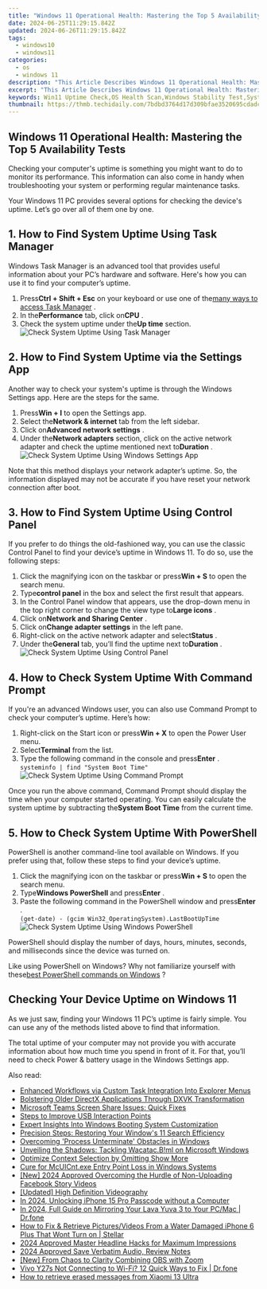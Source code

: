 ```yaml
---
title: "Windows 11 Operational Health: Mastering the Top 5 Availability Tests"
date: 2024-06-25T11:29:15.842Z
updated: 2024-06-26T11:29:15.842Z
tags:
  - windows10
  - windows11
categories:
  - os
  - windows 11
description: "This Article Describes Windows 11 Operational Health: Mastering the Top 5 Availability Tests"
excerpt: "This Article Describes Windows 11 Operational Health: Mastering the Top 5 Availability Tests"
keywords: Win11 Uptime Check,OS Health Scan,Windows Stability Test,System Readiness Diagnosis,Availability Assessment,Operational Readiness,Reliability Evaluation
thumbnail: https://thmb.techidaily.com/7bdbd3764d17d309bfae3520695cdadc9f0f0ab5ea703a9227f88bc7f132643b.jpg
---
```


## Windows 11 Operational Health: Mastering the Top 5 Availability Tests

 Checking your computer's uptime is something you might want to do to monitor its performance. This information can also come in handy when troubleshooting your system or performing regular maintenance tasks.

 Your Windows 11 PC provides several options for checking the device's uptime. Let’s go over all of them one by one.

## 1\. How to Find System Uptime Using Task Manager

 Windows Task Manager is an advanced tool that provides useful information about your PC’s hardware and software. Here's how you can use it to find your computer’s uptime.

1. Press**Ctrl + Shift + Esc** on your keyboard or use one of the[many ways to access Task Manager](https://www.makeuseof.com/how-to-access-task-manager-on-windows-11/) .
2. In the**Performance** tab, click on**CPU** .
3. Check the system uptime under the**Up time** section.  
![Check System Uptime Using Task Manager](https://static1.makeuseofimages.com/wordpress/wp-content/uploads/2023/03/check-system-uptime-using-task-manager.jpg)

## 2\. How to Find System Uptime via the Settings App

 Another way to check your system's uptime is through the Windows Settings app. Here are the steps for the same.

1. Press**Win + I** to open the Settings app.
2. Select the**Network & internet** tab from the left sidebar.
3. Click on**Advanced network settings** .
4. Under the**Network adapters** section, click on the active network adapter and check the uptime mentioned next to**Duration** .  
![Check System Uptime Using Windows Settings App](https://static1.makeuseofimages.com/wordpress/wp-content/uploads/2023/03/check-system-uptime-using-windows-settings-app.jpg)

 Note that this method displays your network adapter’s uptime. So, the information displayed may not be accurate if you have reset your network connection after boot.

## 3\. How to Find System Uptime Using Control Panel

 If you prefer to do things the old-fashioned way, you can use the classic Control Panel to find your device’s uptime in Windows 11\. To do so, use the following steps:

1. Click the magnifying icon on the taskbar or press**Win + S** to open the search menu.
2. Type**control panel** in the box and select the first result that appears.
3. In the Control Panel window that appears, use the drop-down menu in the top right corner to change the view type to**Large icons** .
4. Click on**Network and Sharing Center** .
5. Click on**Change adapter settings** in the left pane.
6. Right-click on the active network adapter and select**Status** .
7. Under the**General** tab, you’ll find the uptime next to**Duration** .  
![Check System Uptime Using Control Panel](https://static1.makeuseofimages.com/wordpress/wp-content/uploads/2023/03/check-system-uptime-using-control-panel.jpg)

## 4\. How to Check System Uptime With Command Prompt

 If you're an advanced Windows user, you can also use Command Prompt to check your computer’s uptime. Here’s how:

1. Right-click on the Start icon or press**Win + X** to open the Power User menu.
2. Select**Terminal** from the list.
3. Type the following command in the console and press**Enter** .  
`systeminfo | find "System Boot Time"`  
![Check System Uptime Using Command Prompt](https://static1.makeuseofimages.com/wordpress/wp-content/uploads/2023/03/check-system-uptime-using-command-prompt.jpg)

 Once you run the above command, Command Prompt should display the time when your computer started operating. You can easily calculate the system uptime by subtracting the**System Boot Time** from the current time.

## 5\. How to Check System Uptime With PowerShell

 PowerShell is another command-line tool available on Windows. If you prefer using that, follow these steps to find your device’s uptime.

1. Click the magnifying icon on the taskbar or press**Win + S** to open the search menu.
2. Type**Windows PowerShell** and press**Enter** .
3. Paste the following command in the PowerShell window and press**Enter** .  
`(get-date) - (gcim Win32_OperatingSystem).LastBootUpTime`  
![Check System Uptime Using Windows PowerShell](https://static1.makeuseofimages.com/wordpress/wp-content/uploads/2023/03/check-system-uptime-using-windows-powershell.jpg)

 PowerShell should display the number of days, hours, minutes, seconds, and milliseconds since the device was turned on.

 Like using PowerShell on Windows? Why not familiarize yourself with these[best PowerShell commands on Windows](https://www.makeuseof.com/windows-powershell-commands-cmdlets/) ?

## Checking Your Device Uptime on Windows 11

 As we just saw, finding your Windows 11 PC’s uptime is fairly simple. You can use any of the methods listed above to find that information.

 The total uptime of your computer may not provide you with accurate information about how much time you spend in front of it. For that, you’ll need to check Power & battery usage in the Windows Settings app.


<ins class="adsbygoogle"
     style="display:block"
     data-ad-format="autorelaxed"
     data-ad-client="ca-pub-7571918770474297"
     data-ad-slot="1223367746"></ins>



<ins class="adsbygoogle"
     style="display:block"
     data-ad-client="ca-pub-7571918770474297"
     data-ad-slot="8358498916"
     data-ad-format="auto"
     data-full-width-responsive="true"></ins>

<span class="atpl-alsoreadstyle">Also read:</span>
<div><ul>
<li><a href="https://win11.techidaily.com/enhanced-workflows-via-custom-task-integration-into-explorer-menus/"><u>Enhanced Workflows via Custom Task Integration Into Explorer Menus</u></a></li>
<li><a href="https://win11.techidaily.com/bolstering-older-directx-applications-through-dxvk-transformation/"><u>Bolstering Older DirectX Applications Through DXVK Transformation</u></a></li>
<li><a href="https://win11.techidaily.com/microsoft-teams-screen-share-issues-quick-fixes/"><u>Microsoft Teams Screen Share Issues: Quick Fixes</u></a></li>
<li><a href="https://win11.techidaily.com/steps-to-improve-usb-interaction-points/"><u>Steps to Improve USB Interaction Points</u></a></li>
<li><a href="https://win11.techidaily.com/expert-insights-into-windows-booting-system-customization/"><u>Expert Insights Into Windows Booting System Customization</u></a></li>
<li><a href="https://win11.techidaily.com/precision-steps-restoring-your-windows-11-search-efficiency/"><u>Precision Steps: Restoring Your Window's 11 Search Efficiency</u></a></li>
<li><a href="https://win11.techidaily.com/overcoming-process-unterminate-obstacles-in-windows/"><u>Overcoming 'Process Unterminate' Obstacles in Windows</u></a></li>
<li><a href="https://win11.techidaily.com/unveiling-the-shadows-tackling-wacatacbml-on-microsoft-windows/"><u>Unveiling the Shadows: Tackling Wacatac.B!ml on Microsoft Windows</u></a></li>
<li><a href="https://win11.techidaily.com/optimize-context-selection-by-omitting-show-more/"><u>Optimize Context Selection by Omitting Show More</u></a></li>
<li><a href="https://win11.techidaily.com/cure-for-mcuicntexe-entry-point-loss-in-windows-systems/"><u>Cure for McUICnt.exe Entry Point Loss in Windows Systems</u></a></li>
<li><a href="https://facebook-videos.techidaily.com/new-2024-approved-overcoming-the-hurdle-of-non-uploading-facebook-story-videos/"><u>[New] 2024 Approved  Overcoming the Hurdle of Non-Uploading Facebook Story Videos</u></a></li>
<li><a href="https://some-knowledge.techidaily.com/updated-high-definition-videography/"><u>[Updated] High Definition Videography</u></a></li>
<li><a href="https://ios-unlock.techidaily.com/in-2024-unlocking-iphone-15-pro-passcode-without-a-computer-by-drfone-ios/"><u>In 2024, Unlocking iPhone 15 Pro Passcode without a Computer</u></a></li>
<li><a href="https://screen-mirror.techidaily.com/in-2024-full-guide-on-mirroring-your-lava-yuva-3-to-your-pcmac-drfone-by-drfone-android/"><u>In 2024, Full Guide on Mirroring Your Lava Yuva 3 to Your PC/Mac | Dr.fone</u></a></li>
<li><a href="https://blog-min.techidaily.com/how-to-fix-and-retrieve-picturesvideos-from-a-water-damaged-iphone-6-plus-that-wont-turn-on-stellar-by-stellar-data-recovery-ios-iphone-data-recovery/"><u>How to Fix & Retrieve Pictures/Videos From a Water Damaged iPhone 6 Plus That Wont Turn on | Stellar</u></a></li>
<li><a href="https://extra-skills.techidaily.com/2024-approved-master-headline-hacks-for-maximum-impressions/"><u>2024 Approved  Master Headline Hacks for Maximum Impressions</u></a></li>
<li><a href="https://visual-screen-recording.techidaily.com/2024-approved-save-verbatim-audio-review-notes/"><u>2024 Approved  Save Verbatim Audio, Review Notes</u></a></li>
<li><a href="https://screen-sharing-recording.techidaily.com/new-from-chaos-to-clarity-combining-obs-with-zoom/"><u>[New] From Chaos to Clarity  Combining OBS with Zoom</u></a></li>
<li><a href="https://howto.techidaily.com/vivo-y27s-not-connecting-to-wi-fi-12-quick-ways-to-fix-drfone-by-drfone-fix-android-problems-fix-android-problems/"><u>Vivo Y27s Not Connecting to Wi-Fi? 12 Quick Ways to Fix | Dr.fone</u></a></li>
<li><a href="https://blog-min.techidaily.com/how-to-retrieve-erased-messages-from-xiaomi-13-ultra-by-fonelab-android-recover-messages/"><u>How to retrieve erased messages from Xiaomi 13 Ultra</u></a></li>
</ul></div>
